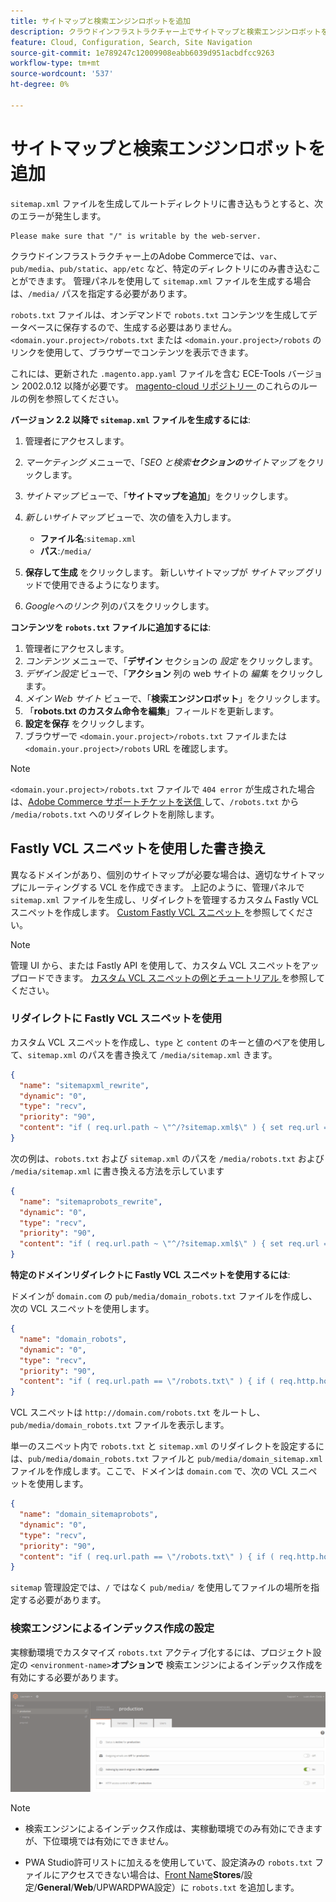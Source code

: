 ```yaml
---
title: サイトマップと検索エンジンロボットを追加
description: クラウドインフラストラクチャー上でサイトマップと検索エンジンロボットをAdobe Commerceに追加する方法を説明します。
feature: Cloud, Configuration, Search, Site Navigation
source-git-commit: 1e789247c12009908eabb6039d951acbdfcc9263
workflow-type: tm+mt
source-wordcount: '537'
ht-degree: 0%

---
```


# サイトマップと検索エンジンロボットを追加

`sitemap.xml` ファイルを生成してルートディレクトリに書き込もうとすると、次のエラーが発生します。

```
Please make sure that "/" is writable by the web-server.
```

クラウドインフラストラクチャー上のAdobe Commerceでは、`var`、`pub/media`、`pub/static`、`app/etc` など、特定のディレクトリにのみ書き込むことができます。 管理パネルを使用して `sitemap.xml` ファイルを生成する場合は、`/media/` パスを指定する必要があります。

`robots.txt` ファイルは、オンデマンドで `robots.txt` コンテンツを生成してデータベースに保存するので、生成する必要はありません。 `<domain.your.project>/robots.txt` または `<domain.your.project>/robots` のリンクを使用して、ブラウザーでコンテンツを表示できます。

これには、更新された `.magento.app.yaml` ファイルを含む ECE-Tools バージョン 2002.0.12 以降が必要です。 [magento-cloud リポジトリー ](https://github.com/magento/magento-cloud/blob/master/.magento.app.yaml#L43-L49) のこれらのルールの例を参照してください。

**バージョン 2.2 以降で `sitemap.xml` ファイルを生成するには**:

1. 管理者にアクセスします。
1. _マーケティング_ メニューで、「_SEO と検索&#x200B;**セクションの**&#x200B;サイトマップ_ をクリックします。
1. _サイトマップ_ ビューで、「**サイトマップを追加**」をクリックします。
1. _新しいサイトマップ_ ビューで、次の値を入力します。

   - **ファイル名**:`sitemap.xml`
   - **パス**:`/media/`

1. **保存して生成** をクリックします。 新しいサイトマップが _サイトマップ_ グリッドで使用できるようになります。
1. _Googleへのリンク_ 列のパスをクリックします。

**コンテンツを `robots.txt` ファイルに追加するには**:

1. 管理者にアクセスします。
1. _コンテンツ_ メニューで、「**デザイン** セクションの _設定_ をクリックします。
1. _デザイン設定_ ビューで、「**アクション** 列の web サイトの _編集_ をクリックします。
1. _メイン Web サイト_ ビューで、「**検索エンジンロボット**」をクリックします。
1. 「**robots.txt のカスタム命令を編集**」フィールドを更新します。
1. **設定を保存** をクリックします。
1. ブラウザーで `<domain.your.project>/robots.txt` ファイルまたは `<domain.your.project>/robots` URL を確認します。

>[!NOTE]
>
>`<domain.your.project>/robots.txt` ファイルで `404 error` が生成された場合は、[Adobe Commerce サポートチケットを送信 ](https://experienceleague.adobe.com/docs/commerce-knowledge-base/kb/help-center-guide/magento-help-center-user-guide.html?lang=ja#submit-ticket) して、`/robots.txt` から `/media/robots.txt` へのリダイレクトを削除します。

## Fastly VCL スニペットを使用した書き換え

異なるドメインがあり、個別のサイトマップが必要な場合は、適切なサイトマップにルーティングする VCL を作成できます。 上記のように、管理パネルで `sitemap.xml` ファイルを生成し、リダイレクトを管理するカスタム Fastly VCL スニペットを作成します。 [Custom Fastly VCL スニペット ](../cdn/fastly-vcl-custom-snippets.md) を参照してください。

>[!NOTE]
>
> 管理 UI から、または Fastly API を使用して、カスタム VCL スニペットをアップロードできます。 [ カスタム VCL スニペットの例とチュートリアル ](../cdn/fastly-vcl-custom-snippets.md#example-vcl-snippet-code) を参照してください。

### リダイレクトに Fastly VCL スニペットを使用

カスタム VCL スニペットを作成し、`type` と `content` のキーと値のペアを使用して、`sitemap.xml` のパスを書き換えて `/media/sitemap.xml` きます。

```json
{
  "name": "sitemapxml_rewrite",
  "dynamic": "0",
  "type": "recv",
  "priority": "90",
  "content": "if ( req.url.path ~ \"^/?sitemap.xml$\" ) { set req.url = \"/media/sitemap.xml\"; }"
}
```

次の例は、`robots.txt` および `sitemap.xml` のパスを `/media/robots.txt` および `/media/sitemap.xml` に書き換える方法を示しています

```json
{
  "name": "sitemaprobots_rewrite",
  "dynamic": "0",
  "type": "recv",
  "priority": "90",
  "content": "if ( req.url.path ~ \"^/?sitemap.xml$\" ) { set req.url = \"/media/sitemap.xml\"; } else if (req.url.path ~ \"^/?robots.txt$\") { set req.url = \"/media/robots.txt\";}"
}
```

**特定のドメインリダイレクトに Fastly VCL スニペットを使用するには**:

ドメインが `domain.com` の `pub/media/domain_robots.txt` ファイルを作成し、次の VCL スニペットを使用します。

```json
{
  "name": "domain_robots",
  "dynamic": "0",
  "type": "recv",
  "priority": "90",
  "content": "if ( req.url.path == \"/robots.txt\" ) { if ( req.http.host ~ \"(domain).com$\" ) { set req.url = \"/media/\" re.group.1 \"_robots.txt\"; }}"
}
```

VCL スニペットは `http://domain.com/robots.txt` をルートし、`pub/media/domain_robots.txt` ファイルを表示します。

単一のスニペット内で `robots.txt` と `sitemap.xml` のリダイレクトを設定するには、`pub/media/domain_robots.txt` ファイルと `pub/media/domain_sitemap.xml` ファイルを作成します。ここで、ドメインは `domain.com` で、次の VCL スニペットを使用します。

```json
{
  "name": "domain_sitemaprobots",
  "dynamic": "0",
  "type": "recv",
  "priority": "90",
  "content": "if ( req.url.path == \"/robots.txt\" ) { if ( req.http.host ~ \"(domain).com$\" ) { set req.url = \"/media/\" re.group.1 \"_robots.txt\"; }} else if ( req.url.path == \"/sitemap.xml\" ) { if ( req.http.host ~ \"(domain).com$\" ) {  set req.url = \"/media/\" re.group.1 \"_sitemap.xml\"; }}"
}
```

`sitemap` 管理設定では、`/` ではなく `pub/media/` を使用してファイルの場所を指定する必要があります。

### 検索エンジンによるインデックス作成の設定

実稼動環境でカスタマイズ `robots.txt` アクティブ化するには、プロジェクト設定の `<environment-name>`**オプションで** 検索エンジンによるインデックス作成を有効にする必要があります。

![[!DNL Cloud Console] を使用した環境の管理 ](../../assets/robots-indexing-by-search-engine.png)

>[!NOTE]
>
>- 検索エンジンによるインデックス作成は、実稼動環境でのみ有効にできますが、下位環境では有効にできません。
>
>- PWA Studio許可リストに加えるを使用していて、設定済みの `robots.txt` ファイルにアクセスできない場合は、[Front Name](https://github.com/magento/magento2-upward-connector#front-name-allowlist)**Stores**/設定/**General**/**Web**/UPWARDPWA設定）に `robots.txt` を追加します。
